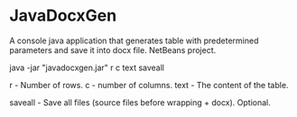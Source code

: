 # JavaDocxGen

A console java application that generates table with predetermined parameters and save it into docx file.
NetBeans project.

java -jar "javadocxgen.jar" r c text saveall

r - Number of rows. 
c - number of columns. 
text - The content of the table.

saveall - Save all files (source files before wrapping + docx). Optional.
